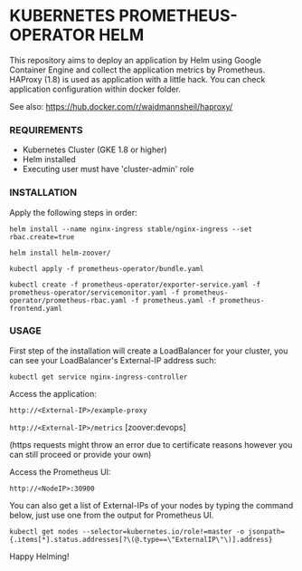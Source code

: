 # KUBERNETES PROMETHEUS-OPERATOR HELM

This repository aims to deploy an application by Helm using Google Container Engine and collect the application metrics by Prometheus. HAProxy (1.8) is used as application with a little hack. You can check application configuration within docker folder.

See also: https://hub.docker.com/r/waidmannsheil/haproxy/

### REQUIREMENTS

- Kubernetes Cluster (GKE 1.8 or higher)
- Helm installed
- Executing user must have 'cluster-admin' role

### INSTALLATION

Apply the following steps in order:

`helm install --name nginx-ingress stable/nginx-ingress --set rbac.create=true`

`helm install helm-zoover/`

`kubectl apply -f prometheus-operator/bundle.yaml`

`kubectl create -f prometheus-operator/exporter-service.yaml -f prometheus-operator/servicemonitor.yaml -f prometheus-operator/prometheus-rbac.yaml -f prometheus.yaml -f prometheus-frontend.yaml`

### USAGE

First step of the installation will create a LoadBalancer for your cluster, you can see your LoadBalancer's External-IP address such:

`kubectl get service nginx-ingress-controller`

Access the application:

`http://<External-IP>/example-proxy`

`http://<External-IP>/metrics` [zoover:devops]

(https requests might throw an error due to certificate reasons however you can still proceed or provide your own)

Access the Prometheus UI:

`http://<NodeIP>:30900`

You can also get a list of External-IPs of your nodes by typing the command below, just use one from the output for Prometheus UI.

`kubectl get nodes --selector=kubernetes.io/role!=master -o jsonpath={.items[*].status.addresses[?\(@.type==\"ExternalIP\"\)].address}`

Happy Helming!

